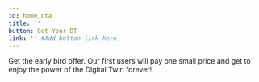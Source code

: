 ```yaml
---
id: home_cta
title: ''
button: Get Your DT
link: '' #Add button link here
---
```


Get the early bird offer.  Our first users will pay one small price and get to enjoy the power of the Digital Twin forever!